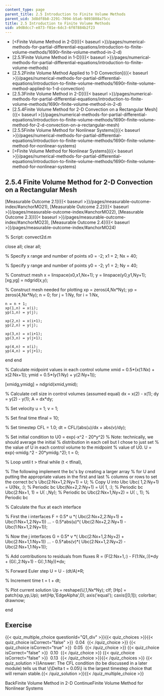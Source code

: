 ```yaml
---
content_type: page
parent_title: 2.5 Introduction to Finite Volume Methods
parent_uid: 3d8df8b8-2291-7094-b5a6-9893808a75cc
title: 2.5 Introduction to Finite Volume Methods
uid: a9d8dcc7-e873-f01e-6dc3-6f07884b2f23
---
```


*   [<Finite Volume Method in 2-D]({{< baseurl >}}/pages/numerical-methods-for-partial-differential-equations/introduction-to-finite-volume-methods/1690r-finite-volume-method-in-2-d)
*   [2.5.1Finite Volume Method in 1-D]({{< baseurl >}}/pages/numerical-methods-for-partial-differential-equations/introduction-to-finite-volume-methods)
*   [2.5.2Finite Volume Method Applied to 1-D Convection]({{< baseurl >}}/pages/numerical-methods-for-partial-differential-equations/introduction-to-finite-volume-methods/1690r-finite-volume-method-applied-to-1-d-convection)
*   [2.5.3Finite Volume Method in 2-D]({{< baseurl >}}/pages/numerical-methods-for-partial-differential-equations/introduction-to-finite-volume-methods/1690r-finite-volume-method-in-2-d)
*   [2.5.4Finite Volume Method for 2-D Convection on a Rectangular Mesh]({{< baseurl >}}/pages/numerical-methods-for-partial-differential-equations/introduction-to-finite-volume-methods/1690r-finite-volume-method-for-2-d-convection-on-a-rectangular-mesh)
*   [2.5.5Finite Volume Method for Nonlinear Systems]({{< baseurl >}}/pages/numerical-methods-for-partial-differential-equations/introduction-to-finite-volume-methods/1690r-finite-volume-method-for-nonlinear-systems)
*   [\>Finite Volume Method for Nonlinear Systems]({{< baseurl >}}/pages/numerical-methods-for-partial-differential-equations/introduction-to-finite-volume-methods/1690r-finite-volume-method-for-nonlinear-systems)

2.5.4 Finite Volume Method for 2-D Convection on a Rectangular Mesh
-------------------------------------------------------------------

[Measurable Outcome 2.1]({{< baseurl >}}/pages/measurable-outcome-index/#anchorMO21), [Measurable Outcome 2.2]({{< baseurl >}}/pages/measurable-outcome-index/#anchorMO22), [Measurable Outcome 2.3]({{< baseurl >}}/pages/measurable-outcome-index/#anchorMO23), [Measurable Outcome 2.4]({{< baseurl >}}/pages/measurable-outcome-index/#anchorMO24)

% Script: convect2d.m

close all;
clear all;

% Specify x range and number of points
x0 = -2;
x1 =  2;
Nx = 40;

% Specify y range and number of points
y0 = -2;
y1 =  2;
Ny = 40;

% Construct mesh
x       = linspace(x0,x1,Nx+1);
y       = linspace(y0,y1,Ny+1);
\[xg,yg\] = ndgrid(x,y);

% Construct mesh needed for plotting
xp = zeros(4,Nx\*Ny);
yp = zeros(4,Nx\*Ny);
n = 0;
for j = 1:Ny,
  for i = 1:Nx,

    n = n + 1;
    xp(1,n) = x(i);
    yp(1,n) = y(j);

    xp(2,n) = x(i+1);
    yp(2,n) = y(j);

    xp(3,n) = x(i+1);
    yp(3,n) = y(j+1);

    xp(4,n) = x(i);
    yp(4,n) = y(j+1);

  end
end

% Calculate midpoint values in each control volume
xmid = 0.5\*(x(1:Nx) + x(2:Nx+1));
ymid = 0.5\*(y(1:Ny) + y(2:Ny+1));

\[xmidg,ymidg\] = ndgrid(xmid,ymid);

% Calculate cell size in control volumes (assumed equal)
dx = x(2) - x(1);
dy = y(2) - y(1);
A  = dx\*dy;

% Set velocity
u = 1;
v = 1;

% Set final time
tfinal = 10;

% Set timestep
CFL = 1.0;
dt = CFL/(abs(u)/dx + abs(v)/dy);

% Set initial condition to U0 = exp(-x^2 - 20\*y^2)
% Note: technically, we should average the initial
% distribution in each cell but I chose to just set
% the value of U in each control volume to the midpoint
% value of U0.
U = exp(-xmidg.^2 - 20\*ymidg.^2);
t = 0;


% Loop until t > tfinal
while (t < tfinal),

  % The following implement the bc's by creating a larger array
  % for U and putting the appropriate values in the first and last
  % columns or rows to set the correct bc's
  Ubc(2:Nx+1,2:Ny+1) = U; % Copy U into Ubc
  Ubc(   1,2:Ny+1)   = U(Nx, :); % Periodic bc
  Ubc(Nx+2,2:Ny+1)   = U( 1, :); % Periodic bc
  Ubc(2:Nx+1,   1)   = U( :,Ny); % Periodic bc
  Ubc(2:Nx+1,Ny+2)   = U( :, 1); % Periodic bc

  % Calculate the flux at each interface

  % First the i interfaces
  F =   0.5\*    u \*( Ubc(2:Nx+2,2:Ny+1) + Ubc(1:Nx+1,2:Ny+1)) ...
      - 0.5\*abs(u)\*( Ubc(2:Nx+2,2:Ny+1) - Ubc(1:Nx+1,2:Ny+1));

  % Now the j interfaces
  G =   0.5\*    v \*( Ubc(2:Nx+1,2:Ny+2) + Ubc(2:Nx+1,1:Ny+1)) ...
      - 0.5\*abs(v)\*( Ubc(2:Nx+1,2:Ny+2) - Ubc(2:Nx+1,1:Ny+1));

  % Add contributions to residuals from fluxes
  R = (F(2:Nx+1,:) - F(1:Nx,:))\*dy + (G(:,2:Ny+1) - G(:,1:Ny))\*dx;

  % Forward Euler step
  U = U - (dt/A)\*R;

  % Increment time
  t = t + dt;

  % Plot current solution
  Up = reshape(U,1,Nx\*Ny);
  clf;
  \[Hp\] = patch(xp,yp,Up);
  set(Hp,'EdgeAlpha',0);
  axis('equal');
  caxis(\[0,1\]);
  colorbar;
  drawnow;

end

Exercise
--------

{{< quiz_multiple_choice questionId="Q1_div" >}}{{< quiz_choices >}}{{< quiz_choice isCorrect="false" >}}&nbsp; 0.04 &nbsp;{{< /quiz_choice >}}
{{< quiz_choice isCorrect="true" >}}&nbsp; 0.05 &nbsp;{{< /quiz_choice >}}
{{< quiz_choice isCorrect="false" >}}&nbsp; 0.10 &nbsp;{{< /quiz_choice >}}
{{< quiz_choice isCorrect="false" >}}&nbsp; 0.13 &nbsp;{{< /quiz_choice >}}{{< /quiz_choices >}}
{{< quiz_solution >}}Answer: The CFL condition (to be discussed in a later module) tells us that \\(\\Delta t = 0.05\\) is the largest timestep choice that will remain stable.{{< /quiz_solution >}}{{< /quiz_multiple_choice >}}

BackFinite Volume Method in 2-D ContinueFinite Volume Method for Nonlinear Systems